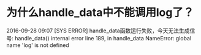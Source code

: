 # 为什么handle_data中不能调用log了？

2016-09-28 09:07 [SYS ERROR] handle_data函数运行失败，今天无法生成信号: handle_data() internal error line 189, in handle_data NameError: global name 'log' is not defined